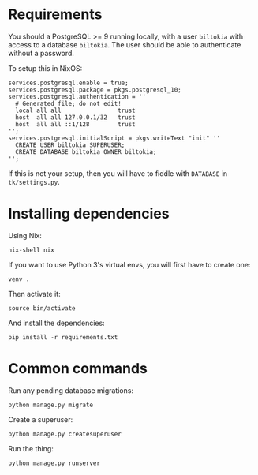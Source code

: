 
# Requirements

You should a PostgreSQL >= 9 running locally, with a user `biltokia` with access
to a database `biltokia`. The user should be able to authenticate without a
password.

To setup this in NixOS:

    services.postgresql.enable = true;
    services.postgresql.package = pkgs.postgresql_10;
    services.postgresql.authentication = ''
      # Generated file; do not edit!
      local all all                trust
      host  all all 127.0.0.1/32   trust
      host  all all ::1/128        trust
    '';
    services.postgresql.initialScript = pkgs.writeText "init" ''
      CREATE USER biltokia SUPERUSER;
      CREATE DATABASE biltokia OWNER biltokia;
    '';

If this is not your setup, then you will have to fiddle with `DATABASE` in
`tk/settings.py`.

# Installing dependencies

Using Nix:

    nix-shell nix

If you want to use Python 3's virtual envs, you will first have to create one:

    venv .

Then activate it:

    source bin/activate

And install the dependencies:

    pip install -r requirements.txt

# Common commands
    
Run any pending database migrations:

    python manage.py migrate

Create a superuser:

    python manage.py createsuperuser

Run the thing:

    python manage.py runserver
